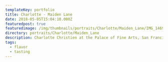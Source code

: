 ```yaml
---
templateKey: portfolio
title: Charlotte - Maiden Lane
date: 2018-05-05T15:04:10.000Z
featuredpost: true
featuredimage: /img/thumbnails/portraits/Charlotte/Maiden_Lane/IMG_1469_retouched.jpg
directory: portraits/Charlotte/Maiden_Lane
description: Charlotte Christien at the Palace of Fine Arts, San Francisco, CA
tags:
  - flavor
  - tasting
---
```

